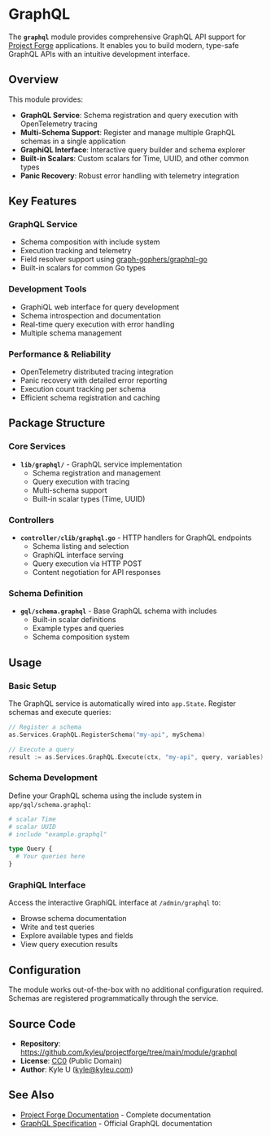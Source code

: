 # GraphQL

The **`graphql`** module provides comprehensive GraphQL API support for [Project Forge](https://projectforge.dev) applications. It enables you to build modern, type-safe GraphQL APIs with an intuitive development interface.

## Overview

This module provides:

- **GraphQL Service**: Schema registration and query execution with OpenTelemetry tracing
- **Multi-Schema Support**: Register and manage multiple GraphQL schemas in a single application
- **GraphiQL Interface**: Interactive query builder and schema explorer
- **Built-in Scalars**: Custom scalars for Time, UUID, and other common types
- **Panic Recovery**: Robust error handling with telemetry integration

## Key Features

### GraphQL Service
- Schema composition with include system
- Execution tracking and telemetry
- Field resolver support using [graph-gophers/graphql-go](https://github.com/graph-gophers/graphql-go)
- Built-in scalars for common Go types

### Development Tools
- GraphiQL web interface for query development
- Schema introspection and documentation
- Real-time query execution with error handling
- Multiple schema management

### Performance & Reliability
- OpenTelemetry distributed tracing integration
- Panic recovery with detailed error reporting
- Execution count tracking per schema
- Efficient schema registration and caching

## Package Structure

### Core Services

- **`lib/graphql/`** - GraphQL service implementation
  - Schema registration and management
  - Query execution with tracing
  - Multi-schema support
  - Built-in scalar types (Time, UUID)

### Controllers

- **`controller/clib/graphql.go`** - HTTP handlers for GraphQL endpoints
  - Schema listing and selection
  - GraphiQL interface serving
  - Query execution via HTTP POST
  - Content negotiation for API responses

### Schema Definition

- **`gql/schema.graphql`** - Base GraphQL schema with includes
  - Built-in scalar definitions
  - Example types and queries
  - Schema composition system

## Usage

### Basic Setup

The GraphQL service is automatically wired into `app.State`. Register schemas and execute queries:

```go
// Register a schema
as.Services.GraphQL.RegisterSchema("my-api", mySchema)

// Execute a query
result := as.Services.GraphQL.Execute(ctx, "my-api", query, variables)
```

### Schema Development

Define your GraphQL schema using the include system in `app/gql/schema.graphql`:

```graphql
# scalar Time
# scalar UUID
# include "example.graphql"

type Query {
  # Your queries here
}
```

### GraphiQL Interface

Access the interactive GraphiQL interface at `/admin/graphql` to:
- Browse schema documentation
- Write and test queries
- Explore available types and fields
- View query execution results

## Configuration

The module works out-of-the-box with no additional configuration required. Schemas are registered programmatically through the service.

## Source Code

- **Repository**: https://github.com/kyleu/projectforge/tree/main/module/graphql
- **License**: [CC0](https://creativecommons.org/publicdomain/zero/1.0) (Public Domain)
- **Author**: Kyle U (kyle@kyleu.com)

## See Also

- [Project Forge Documentation](https://projectforge.dev) - Complete documentation
- [GraphQL Specification](https://graphql.org) - Official GraphQL documentation

